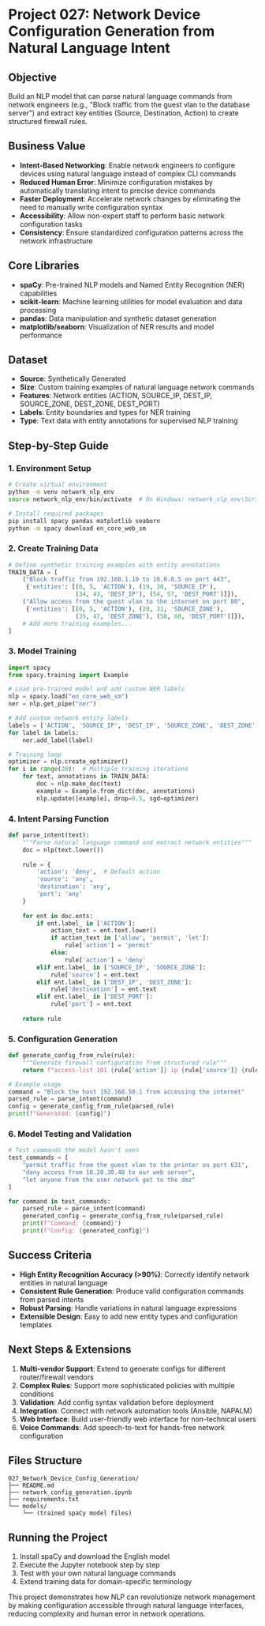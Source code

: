 # Project 027: Network Device Configuration Generation from Natural Language Intent

## Objective
Build an NLP model that can parse natural language commands from network engineers (e.g., "Block traffic from the guest vlan to the database server") and extract key entities (Source, Destination, Action) to create structured firewall rules.

## Business Value
- **Intent-Based Networking**: Enable network engineers to configure devices using natural language instead of complex CLI commands
- **Reduced Human Error**: Minimize configuration mistakes by automatically translating intent to precise device commands
- **Faster Deployment**: Accelerate network changes by eliminating the need to manually write configuration syntax
- **Accessibility**: Allow non-expert staff to perform basic network configuration tasks
- **Consistency**: Ensure standardized configuration patterns across the network infrastructure

## Core Libraries
- **spaCy**: Pre-trained NLP models and Named Entity Recognition (NER) capabilities
- **scikit-learn**: Machine learning utilities for model evaluation and data processing
- **pandas**: Data manipulation and synthetic dataset generation
- **matplotlib/seaborn**: Visualization of NER results and model performance

## Dataset
- **Source**: Synthetically Generated
- **Size**: Custom training examples of natural language network commands
- **Features**: Network entities (ACTION, SOURCE_IP, DEST_IP, SOURCE_ZONE, DEST_ZONE, DEST_PORT)
- **Labels**: Entity boundaries and types for NER training
- **Type**: Text data with entity annotations for supervised NLP training

## Step-by-Step Guide

### 1. Environment Setup
```bash
# Create virtual environment
python -m venv network_nlp_env
source network_nlp_env/bin/activate  # On Windows: network_nlp_env\Scripts\activate

# Install required packages
pip install spacy pandas matplotlib seaborn
python -m spacy download en_core_web_sm
```

### 2. Create Training Data
```python
# Define synthetic training examples with entity annotations
TRAIN_DATA = [
    ("Block traffic from 192.168.1.10 to 10.0.0.5 on port 443",
     {'entities': [(0, 5, 'ACTION'), (19, 30, 'SOURCE_IP'), 
                   (34, 43, 'DEST_IP'), (54, 57, 'DEST_PORT')]}),
    ("Allow access from the guest vlan to the internet on port 80",
     {'entities': [(0, 5, 'ACTION'), (20, 31, 'SOURCE_ZONE'), 
                   (35, 47, 'DEST_ZONE'), (58, 60, 'DEST_PORT')]}),
    # Add more training examples...
]
```

### 3. Model Training
```python
import spacy
from spacy.training import Example

# Load pre-trained model and add custom NER labels
nlp = spacy.load("en_core_web_sm")
ner = nlp.get_pipe("ner")

# Add custom network entity labels
labels = ['ACTION', 'SOURCE_IP', 'DEST_IP', 'SOURCE_ZONE', 'DEST_ZONE', 'DEST_PORT']
for label in labels:
    ner.add_label(label)

# Training loop
optimizer = nlp.create_optimizer()
for i in range(20):  # Multiple training iterations
    for text, annotations in TRAIN_DATA:
        doc = nlp.make_doc(text)
        example = Example.from_dict(doc, annotations)
        nlp.update([example], drop=0.5, sgd=optimizer)
```

### 4. Intent Parsing Function
```python
def parse_intent(text):
    """Parse natural language command and extract network entities"""
    doc = nlp(text.lower())
    
    rule = {
        'action': 'deny',  # Default action
        'source': 'any',
        'destination': 'any', 
        'port': 'any'
    }
    
    for ent in doc.ents:
        if ent.label_ in ['ACTION']:
            action_text = ent.text.lower()
            if action_text in ['allow', 'permit', 'let']:
                rule['action'] = 'permit'
            else:
                rule['action'] = 'deny'
        elif ent.label_ in ['SOURCE_IP', 'SOURCE_ZONE']:
            rule['source'] = ent.text
        elif ent.label_ in ['DEST_IP', 'DEST_ZONE']:
            rule['destination'] = ent.text
        elif ent.label_ in ['DEST_PORT']:
            rule['port'] = ent.text
    
    return rule
```

### 5. Configuration Generation
```python
def generate_config_from_rule(rule):
    """Generate firewall configuration from structured rule"""
    return f"access-list 101 {rule['action']} ip {rule['source']} {rule['destination']} eq {rule['port']}"

# Example usage
command = "Block the host 192.168.50.1 from accessing the internet"
parsed_rule = parse_intent(command)
config = generate_config_from_rule(parsed_rule)
print(f"Generated: {config}")
```

### 6. Model Testing and Validation
```python
# Test commands the model hasn't seen
test_commands = [
    "permit traffic from the guest vlan to the printer on port 631",
    "deny access from 10.20.30.40 to our web server",
    "let anyone from the user network get to the dmz"
]

for command in test_commands:
    parsed_rule = parse_intent(command)
    generated_config = generate_config_from_rule(parsed_rule)
    print(f"Command: {command}")
    print(f"Config: {generated_config}")
```

## Success Criteria
- **High Entity Recognition Accuracy (>90%)**: Correctly identify network entities in natural language
- **Consistent Rule Generation**: Produce valid configuration commands from parsed intents
- **Robust Parsing**: Handle variations in natural language expressions
- **Extensible Design**: Easy to add new entity types and configuration templates

## Next Steps & Extensions
1. **Multi-vendor Support**: Extend to generate configs for different router/firewall vendors
2. **Complex Rules**: Support more sophisticated policies with multiple conditions
3. **Validation**: Add config syntax validation before deployment
4. **Integration**: Connect with network automation tools (Ansible, NAPALM)
5. **Web Interface**: Build user-friendly web interface for non-technical users
6. **Voice Commands**: Add speech-to-text for hands-free network configuration

## Files Structure
```
027_Network_Device_Config_Generation/
├── README.md
├── network_config_generation.ipynb
├── requirements.txt
└── models/
    └── (trained spaCy model files)
```

## Running the Project
1. Install spaCy and download the English model
2. Execute the Jupyter notebook step by step
3. Test with your own natural language commands
4. Extend training data for domain-specific terminology

This project demonstrates how NLP can revolutionize network management by making configuration accessible through natural language interfaces, reducing complexity and human error in network operations.